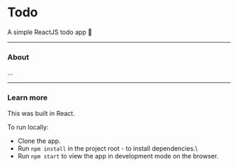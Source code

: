 # Todo

A simple ReactJS todo app 📝

---

### About

...

---

### Learn more

This was built in React.

To run locally:

- Clone the app.
- Run `npm install` in the project root - to install dependencies.\
- Run `npm start` to view the app in development mode on the browser.
